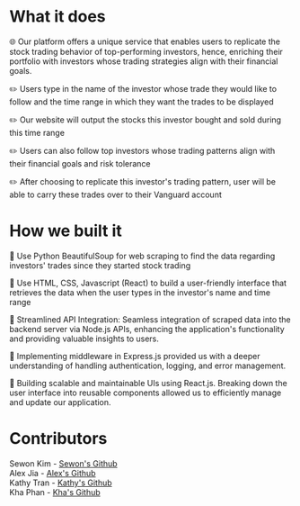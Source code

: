 # What it does
🌐 Our platform offers a unique service that enables users to replicate the stock trading behavior of top-performing investors, hence, enriching their portfolio with investors whose trading strategies align with their financial goals.

✏️ Users type in the name of the investor whose trade they would like to follow and the time range in which they want the trades to be displayed

✏️ Our website will output the stocks this investor bought and sold during this time range

✏️ Users can also follow top investors whose trading patterns align with their financial goals and risk tolerance

✏️ After choosing to replicate this investor's trading pattern, user will be able to carry these trades over to their Vanguard account


# How we built it
🧩 Use Python BeautifulSoup for web scraping to find the data regarding investors' trades since they started stock trading

🧩 Use HTML, CSS, Javascript (React) to build a user-friendly interface that retrieves the data when the user types in the investor's name and time range

🧩 Streamlined API Integration: Seamless integration of scraped data into the backend server via Node.js APIs, enhancing the application's functionality and providing valuable insights to users.

🧩 Implementing middleware in Express.js provided us with a deeper understanding of handling authentication, logging, and error management.

🧩 Building scalable and maintainable UIs using React.js. Breaking down the user interface into reusable components allowed us to efficiently manage and update our application.

# Contributors
Sewon Kim - [Sewon's Github](https://github.com/SewonKim0)<br>
Alex Jia - [Alex's Github](https://github.com/yaojiejia)<br>
Kathy Tran - [Kathy's Github](https://github.com/kathytran88)<br>
Kha Phan - [Kha's Github](https://github.com/KhaPhn)<br>
